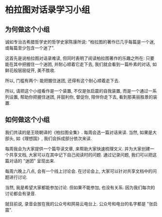 # 柏拉图对话录学习小组

## 为何做这个小组

诚如专治古希腊哲学史的哲学史家陈康所说: "柏拉图的著作已几乎每篇是一个迷, 或每篇至少包含一个迷了".

这首先是说柏拉图对话录难读, 但同时表明了阅读柏拉图著作的乐趣之所在: 只要能在其中把握住一个迷团, 并耐心顺着它走下去, 我们就会看到一篇朴素的对话, 如鲜花般层层绽开, 美不胜收.

所以, 门槛有两个: 能把握住迷团, 还得有这个耐心顺着走下去.

所以, 请把这个小组看作是一个装置, 不仅是张启震的自我装置, 而是一个通过一系列设置, 帮助你把握住迷团, 并鼓利你, 督促你, 陪伴你走下去, 看到那美丽胜景的装置.

## 如何做这个小组

我们共读的是王晓朝译的《柏拉图全集》. 每周会选一篇对话来读. 当然, 如果是大部头, 如《理想国》, 我们会拆成部分依次来读.

每周我会为大家提供一个篇导读文章, 来帮助大家快速梳理文义. 并为大家创建一个共享文档, 大家可以在其中记下自己阅读时的问题. 通过记录问题, 我们可以把这篇对话的 "迷团" 呈现出来.

每周六晚上八点, 会有一个线上讨论会. 在讨论会上, 大家可以针对共享文档中的问题进行讨论. 

当然, 我是希望大家都能参加讨论. 但如果不能参加, 也没有关系. 因为我们每次的讨论都会有录音. 

就目前说, 录音会放在我的公众号和网易云电台上. 公众号和电台的名字都是 "张启震".

